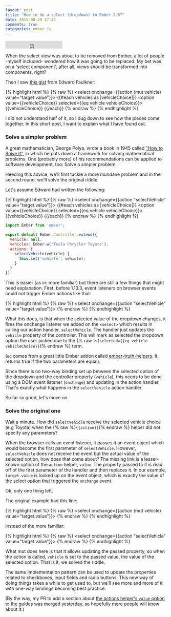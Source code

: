 ```yaml
---
layout: post
title: "How to do a select (dropdown) in Ember 2.0?"
date: 2015-08-29 17:43
comments: true
categories: ember.js
---
```

<iframe
  width="178" height="24" style="border:0px"
  src="https://mixonic.github.io/ember-community-versions/2015-08-29-how-to-do-a-select-dropdown-in-ember-2-0.html">
</iframe>

When the select view was about to be removed from Ember, a lot of people
-myself included- wondered how it was going to be replaced. My bet was on a
'select component', after all, views should be transformed into components, right?

Then I saw [this gist][1] from Edward Faulkner:

{% highlight html %}
{% raw %}
<select onchange={{action (mut vehicle) value="target.value"}}>
  {{#each vehicles as |vehicleChoice|}}
    <option value={{vehicleChoice}} selected={{eq vehicle vehicleChoice}}>{{vehicleChoice}}</option>
  {{/each}}
</select>
{% endraw %}
{% endhighlight %}

I did not understand half of it, so I dug down to see how the pieces come
together. In this short post, I want to explain what I have found out.

### Solve a simpler problem

A great mathematician, George Polya, wrote a book in 1945 called ["How to Solve It"][2],
in which he puts down a framework for solving mathematical problems. One
(probably more) of his recommendations can be applied to software development,
too: Solve a simpler problem.

Heeding this advice, we'll first tackle a more mundane problem and in the
second round, we'll solve the original riddle.

Let's assume Edward had written the following:

{% highlight html %}
{% raw %}
<select onchange={{action "selectVehicle" value="target.value"}}>
  {{#each vehicles as |vehicleChoice|}}
    <option value={{vehicleChoice}} selected={{eq vehicle vehicleChoice}}>{{vehicleChoice}}</option>
  {{/each}}
</select>
{% endraw %}
{% endhighlight %}

```js
import Ember from 'ember';

export default Ember.Controller.extend({
  vehicle: null,
  vehicles: Ember.w('Tesla Chrysler Toyota'),
  actions: {
    selectVehicle(vehicle) {
      this.set('vehicle', vehicle);
    }
  }
});
```

This is easier (as in: more familiar) but there are still a few things that
might need explanation. First, before 1.13.3, event listeners on browser
events could not trigger Ember actions like that:


{% highlight html %}
{% raw %}
<select onchange={{action "selectVehicle" value="target.value"}}>
{% endraw %}
{% endhighlight %}

What this does, is that when the selected value of the dropdown changes, it
fires the onchange listener we added on the `<select>` which results in calling
our action handler, `selectVehicle`. The handler just updates the `vehicle`
property of the controller. This will mark as selected the dropdown option the
user picked due to the {% raw %}`selected={{eq vehicle vehicleChoice}}`{% endraw %} term.

(`eq` comes from a great little Ember addon called [ember-truth-helpers][3]. It
returns true if the two parameters are equal).

Since there is no two-way binding set up between the selected option of the
dropdown and the controller property (`vehicle`), this needs to be done using a
DOM event listener (`onchange`) and updating in the action handler. That's
exactly what happens in the `selectVehicle` action handler.

So far so good, let's move on.

### Solve the original one

Wait a minute. How did `selectVehicle` receive the selected vehicle choice (e.g
Toyota) when the {% raw %}`{{action}}`{% endraw %} helper did not specify any parameters?

When the browser calls an event listener, it passes it an event object which
would become the first parameter of `selectVehicle`. However, `selectVehicle`
does not receive the event but the actual value of the selected option, how does
that come about? The missing link is a lesser-known option of the `action`
helper, `value`. The property passed to it is read off of the first parameter of
the handler and then replaces it. In our example, `target.value` is looked up on
the event object, which is exactly the value of the select option that triggered
the `onchange` event.

Ok, only one thing left.

The original example had this line:

{% highlight html %}
{% raw %}
<select onchange={{action (mut vehicle) value="target.value"}}>
{% endraw %}
{% endhighlight %}

instead of the more familiar:

{% highlight html %}
{% raw %}
<select onchange={{action "selectVehicle" value="target.value"}}>
{% endraw %}
{% endhighlight %}

What mut does here is that it allows updating the passed property, so when the
action is called, `vehicle` is set to the passed value, the value of the
selected option. That is it, we solved the riddle.

The same implementation pattern can be used to update the properties related to
checkboxes, input fields and radio buttons. This new way of doing things takes a
while to get used to, but we'll see more and more of it with one-way bindings
becoming best practice.

(By the way, my PR to add a section about [the actions helper's `value` option][4] to
the guides was merged yesterday, so hopefully more people will know about it.)

[1]: https://gist.github.com/ef4/8367f996eb7b57d1f7a5
[2]: http://smile.amazon.com/How-Solve-It-Mathematical-Princeton/dp/069111966X/ref=smi_www_rco2_go_smi_g2147660602?_encoding=UTF8&*Version*=1&*entries*=0&ie=UTF8
[3]: https://github.com/jmurphyau/ember-truth-helpers
[4]: https://github.com/emberjs/guides/pull/670
